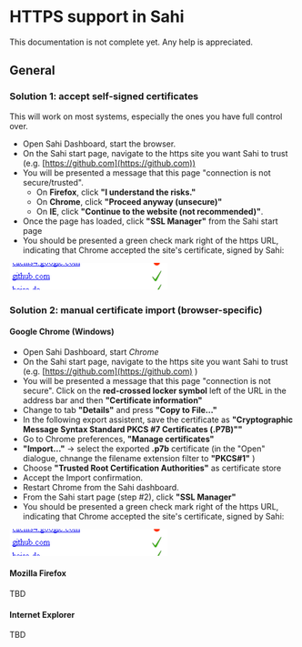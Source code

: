 # HTTPS support in Sahi

This documentation is not complete yet. Any help is appreciated. 

## General

### Solution 1: accept self-signed certificates

This will work on most systems, especially the ones you have full control over. 

* Open Sahi Dashboard, start the browser. 
* On the Sahi start page, navigate to the https site you want Sahi to trust (e.g. [https://github.com](https://github.com))
* You will be presented a message that this page "connection is not secure/trusted".
  * On **Firefox**, click **"I understand the risks."**
  * On **Chrome**, click **"Proceed anyway (unsecure)"**
  * On **IE**, click **"Continue to the website (not recommended)"**.
* Once the page has loaded, click **"SSL Manager"** from the Sahi start page
* You should be presented a green check mark right of the https URL, indicating that Chrome accepted the site's certificate, signed by Sahi: 

![https_ok](./pics/https_ok.png) 

### Solution 2: manual certificate import (browser-specific)

#### Google Chrome (Windows)

* Open Sahi Dashboard, start *Chrome*
* On the Sahi start page, navigate to the https site you want Sahi to trust (e.g. [https://github.com](https://github.com) )
* You will be presented a message that this page "connection is not secure". Click on the **red-crossed locker symbol** left of the URL in the address bar and then **"Certificate information"** 
* Change to tab **"Details"** and press **"Copy to File…"**
* In the following export assistent, save the certificate as **"Cryptographic Message Syntax Standard PKCS #7 Certificates (.P7B)""**
* Go to Chrome preferences, **"Manage certificates"**
* **"Import…"** -> select the exported **.p7b** certificate (in the "Open" dialogue, chnange the filename extension filter to **"PKCS#1"** )
* Choose **"Trusted Root Certification Authorities"** as certificate store
* Accept the Import confirmation.
* Restart Chrome from the Sahi dashboard. 
* From the Sahi start page (step #2), click **"SSL Manager"**
* You should be presented a green check mark right of the https URL, indicating that Chrome accepted the site's certificate, signed by Sahi: 


![https_ok](./pics/https_ok.png) 

#### Mozilla Firefox
TBD
#### Internet Explorer ####
TBD


